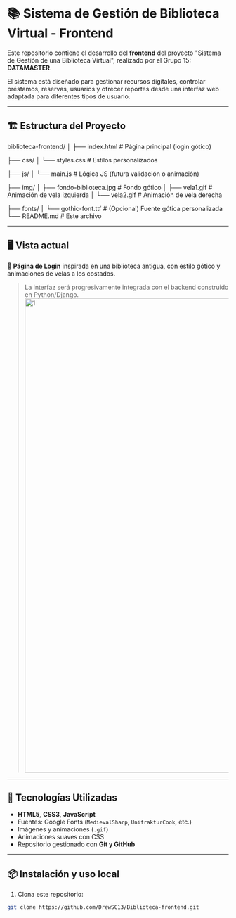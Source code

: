# 📚 Sistema de Gestión de Biblioteca Virtual - Frontend

Este repositorio contiene el desarrollo del **frontend** del proyecto "Sistema de Gestión de una Biblioteca Virtual", realizado por el Grupo 15: **DATAMASTER**.

El sistema está diseñado para gestionar recursos digitales, controlar préstamos, reservas, usuarios y ofrecer reportes desde una interfaz web adaptada para diferentes tipos de usuario.

---

## 🏗️ Estructura del Proyecto

biblioteca-frontend/
│
├── index.html # Página principal (login gótico)

├── css/
│ └── styles.css # Estilos personalizados

├── js/
│ └── main.js # Lógica JS (futura validación o animación)

├── img/
│ ├── fondo-biblioteca.jpg # Fondo gótico
│ ├── vela1.gif # Animación de vela izquierda
│ └── vela2.gif # Animación de vela derecha

├── fonts/
│ └── gothic-font.ttf # (Opcional) Fuente gótica personalizada
└── README.md # Este archivo


---

## 🖥️ Vista actual

🔐 **Página de Login** inspirada en una biblioteca antigua, con estilo gótico y animaciones de velas a los costados.

> La interfaz será progresivamente integrada con el backend construido en Python/Django.
><img width="1245" height="1079" alt="1" src="https://github.com/user-attachments/assets/29de2d5e-7a80-4ae5-adac-7ec585005841" />

> 

---

## 🚀 Tecnologías Utilizadas

- **HTML5**, **CSS3**, **JavaScript**  
- Fuentes: Google Fonts (`MedievalSharp`, `UnifrakturCook`, etc.)  
- Imágenes y animaciones (`.gif`)  
- Animaciones suaves con CSS  
- Repositorio gestionado con **Git y GitHub**

---

## 📦 Instalación y uso local

1. Clona este repositorio:

```bash
git clone https://github.com/DrewSC13/Biblioteca-frontend.git

